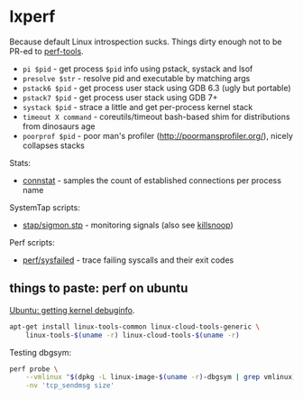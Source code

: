lxperf
======

Because default Linux introspection sucks.
Things dirty enough not to be PR-ed to [perf-tools](https://github.com/brendangregg/perf-tools).

* `pi $pid` - get process `$pid` info using pstack, systack and lsof
* `presolve $str` - resolve pid and executable by matching args
* `pstack6 $pid` - get process user stack using GDB 6.3 (ugly but portable)
* `pstack7 $pid` - get process user stack using GDB 7+
* `systack $pid` - strace a little and get per-process kernel stack
* `timeout X command` - coreutils/timeout bash-based shim for distributions from dinosaurs age
* `poorprof $pid` - poor man's profiler (http://poormansprofiler.org/), nicely collapses stacks

Stats:

* [connstat](connstat.hs) - samples the count of established connections per process name

SystemTap scripts:

* [stap/sigmon.stp](stap/sigmon.stp) - monitoring signals (also see [killsnoop](https://github.com/brendangregg/perf-tools/blob/master/killsnoop))

Perf scripts:

* [perf/sysfailed](perf/sysfailed) - trace failing syscalls and their exit codes

## things to paste: perf on ubuntu

[Ubuntu: getting kernel debuginfo](https://wiki.ubuntu.com/Kernel/Systemtap#Where_to_get_debug_symbols_for_kernel_X.3F).

```bash
apt-get install linux-tools-common linux-cloud-tools-generic \
    linux-tools-$(uname -r) linux-cloud-tools-$(uname -r)
```

Testing dbgsym:

```bash
perf probe \
    --vmlinux "$(dpkg -L linux-image-$(uname -r)-dbgsym | grep vmlinux)" \
    -nv 'tcp_sendmsg size'
```
